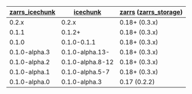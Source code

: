 | [zarrs_icechunk]     | [icechunk]       | [zarrs] ([zarrs_storage]) |
| -------------------- | ---------------- | ------------------------- |
| 0.2.x                | 0.2.x            | 0.18+ (0.3.x)             |
| 0.1.1                | 0.1.2+           | 0.18+ (0.3.x)             |
| 0.1.0                | 0.1.0-0.1.1      | 0.18+ (0.3.x)             |
| 0.1.0-alpha.3        | 0.1.0-alpha.13-  | 0.18+ (0.3.x)             |
| 0.1.0-alpha.2        | 0.1.0-alpha.8-12 | 0.18+ (0.3.x)             |
| 0.1.0-alpha.1        | 0.1.0-alpha.5-7  | 0.18+ (0.3.x)             |
| 0.1.0-alpha.0        | 0.1.0-alpha.3    | 0.17 (0.2.2)              |

[zarrs_icechunk]: https://crates.io/crates/zarrs_icechunk
[icechunk]: https://crates.io/crates/icechunk
[zarrs]: https://crates.io/crates/zarrs
[zarrs_storage]: https://crates.io/crates/zarrs_storage
